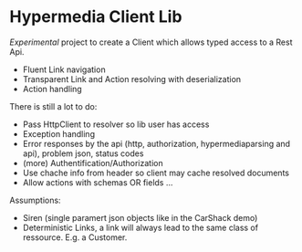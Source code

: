 # Hypermedia Client Lib
_Experimental_ project to create a Client which allows typed access to a Rest Api.
- Fluent Link navigation
- Transparent Link and Action resolving with deserialization
- Action handling

There is still a lot to do:
- Pass HttpClient to resolver so lib user has access
- Exception handling
- Error responses by the api (http, authorization, hypermediaparsing and api), problem json, status codes
- (more) Authentification/Authorization
- Use chache info from header so client may cache resolved documents
- Allow actions with schemas OR fields
...

Assumptions:
- Siren (single paramert json objects like in the CarShack demo)
- Deterministic Links, a link will always lead to the same class of ressource. E.g. a Customer.